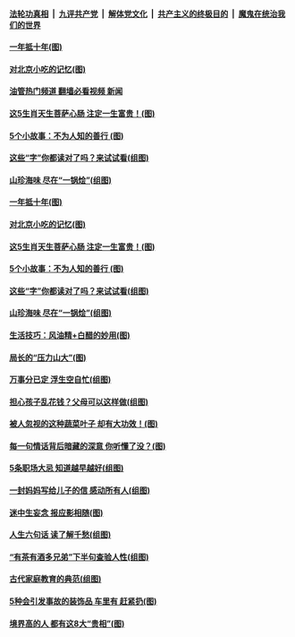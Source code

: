 ####  [法轮功真相](../../../../basic/blob/master/README.md?t=05171231) &nbsp;|&nbsp; [九评共产党](../../../../9ping.md/blob/master/README.md?t=05171231) &nbsp;|&nbsp; [解体党文化](../../../../jtdwh.md/blob/master/README.md?t=05171231)  &nbsp;|&nbsp; [共产主义的终极目的](../../../../gczydzjmd.md/blob/master/README.md?t=05171231) &nbsp;|&nbsp; [魔鬼在统治我们的世界](../../../../mgztzwmdsj.md/blob/master/README.md?t=05171231) 

#### [一年抵十年(图)](../pages/p8/1006242.md?t=05171231) 

#### [对北京小吃的记忆(图)](../pages/p8/1005332.md?t=05171231) 

#### [油管热门频道 翻墙必看视频 新闻](http://45.76.130.85:81/youtube.html?05171231)

#### [这5生肖天生菩萨心肠 注定一生富贵！(图)](../pages/p8/1006477.md?t=05171231) 

#### [5个小故事：不为人知的善行 (图)](../pages/p8/1006252.md?t=05171231) 

#### [这些“字”你都读对了吗？来试试看(组图)](../pages/p8/1006481.md?t=05171231) 

#### [山珍海味 尽在“一锅烩”(组图)](../pages/p8/1006274.md?t=05171231) 

#### [一年抵十年(图)](../pages/p8/1006242.md?t=05171231) 

#### [对北京小吃的记忆(图)](../pages/p8/1005332.md?t=05171231) 

#### [这5生肖天生菩萨心肠 注定一生富贵！(图)](../pages/p8/1006477.md?t=05171231) 

#### [5个小故事：不为人知的善行 (图)](../pages/p8/1006252.md?t=05171231) 

#### [这些“字”你都读对了吗？来试试看(组图)](../pages/p8/1006481.md?t=05171231) 

#### [山珍海味 尽在“一锅烩”(组图)](../pages/p8/1006274.md?t=05171231) 

#### [生活技巧：风油精+白醋的妙用(图)](../pages/p8/1006250.md?t=05171231) 

#### [局长的“压力山大”(图)](../pages/p8/1005817.md?t=05171231) 

#### [万事分已定 浮生空自忙(组图)](../pages/p8/1006380.md?t=05171231) 

#### [担心孩子乱花钱？父母可以这样做(组图)](../pages/p8/1006388.md?t=05171231) 

#### [被人忽视的这种蔬菜叶子 却有大功效！(图)](../pages/p8/992259.md?t=05171231) 

#### [每一句情话背后暗藏的深意 你听懂了没？(图)](../pages/p8/1006167.md?t=05171231) 

#### [5条职场大忌 知道越早越好(组图)](../pages/p8/1005812.md?t=05171231) 

#### [一封妈妈写给儿子的信 感动所有人(组图)](../pages/p8/1005811.md?t=05171231) 

#### [迷中生妄念 报应影相随(图)](../pages/p8/1006255.md?t=05171231) 

#### [人生六句话 读了解千愁(组图)](../pages/p8/1006065.md?t=05171231) 

#### [“有茶有酒多兄弟”下半句查验人性(组图)](../pages/p8/1005247.md?t=05171231) 

#### [古代家庭教育的典范(组图)](../pages/p8/1006092.md?t=05171231) 

#### [5种会引发事故的装饰品 车里有 赶紧扔(图)](../pages/p8/1005804.md?t=05171231) 

#### [境界高的人 都有这8大“贵相”(图)](../pages/p8/1006179.md?t=05171231) 

<img src='http://gfw-breaker.win/goodnews/indexes/p8.md' width='0px' height='0px'/>
